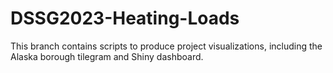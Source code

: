 # DSSG2023-Heating-Loads

This branch contains scripts to produce project visualizations, including the Alaska borough tilegram and Shiny dashboard.  
